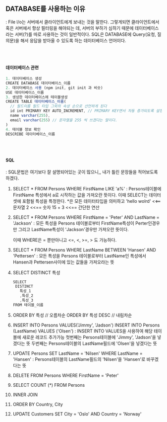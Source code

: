 <h2>DATABASE를 사용하는 이유</h2>
: File l/o는 서버에서 클라이언트에게 보내는 것을 말한다. 그렇게되면 클라이언트에서 혹은 서버에서 항상
필터링을 해야되는 데, 서버의 부하가 심하기 때문에 데이터베이스라는 서버(?)를 따로 사용하는 것이 일반적이다.
SQL은 DATABASE에 Query(요청, 질의문)을 해서 응답을 받아올 수 있도록 하는 데이터베이스 언어이다.

<br><br>


<h4>데이터베이스 관련</h4>


```js
1. 데이터베이스 생성
CREATE DATABASE 데이터베이스_이름
2. 데이터베이스 사용 (npm init, git init 과 비슷)
USE 데이터베이스_이름
3. 생성한 데이터베이스에 테이블생성
CREATE TABLE 데이터베이스_이름(
  // 필드이름 필드 타입 그외의 속성 순으로 선언하게 된다
  id int PRIMARY KEY AUTO_INCREMENT, // PRIMARY KEY면서 자동 증가되도록 설정
  name varchar(255),
  email varchar(255) // 문자열을 255 씩 쓰겠다는 말이다.
)
4. 테이블 정보 확인
DESCRIBE 데이터베이스_이름
```

<br><br>


<h4>SQL</h4>
: SQL문법은 여기보다 잘 설명되어있는 곳이 많으니,, 내가 틀린 문장들을 적어보도록 하겠다.

1. SELECT * FROM Persons WHERE FirstName LIKE 'a%'
   : Persons테이블에 FirstName 특성에서 a로 시작하는 값을 가져오란 뜻이다.
     이때 SELECT는 데이터 셋에 포함될 특성을 특정한다. *은 모든 데이터타입을 의미하고
     'hello wolrd' <<== 문자열
     2 <<== 숫자
     15 + 3 <<== 간단한 연산

2. SELECT * FROM Persons WHERE FirstName = 'Peter' AND LastName = 'Jackson'
   : 모든 특성을 Persons 테이블로부터 FirstName특성이 Perter인경우만 그리고 LastName특성이 'Jackson'경우만
     가져오란 뜻이다.

     이때 WHERE은 = 뿐만아니고 <=, <, >=, > 도 가능하다.

3. SELECT * FROM Persons WHERE LastName BETWEEN 'Hansen' AND 'Pettersen'
   : 모든 특성을 Persons 테이블로부터 LastName인 특성에서 Hansen과 Pettersen사이에 있는 값들을 가져오라는 뜻

4. SELECT DISTINCT 특성
   ```js
   SELECT
    DISTINCT
      특성_1
      ,특성_2
      ,특성_3
   FROM 테이블_이름
   ```

5. ORDER BY 특성      // 오름차순
   ORDER BY 특성 DESC // 내림차순

6. INSERT INTO Persons VALUES('Jimmy', 'Jadson')
   INSERT INTO Persons (LastName) VALUES ('Olsen')
   : INSERT INTO VALUES을 사용하여 해당 테이블에 새로운 레코드 추가가능
     첫번째는 Persons테이블에 'Jimmy', 'Jadson'을 넣겠다는 뜻
     두번째는 Persons테이블의 LastName필드에 'Olsen'을 넣겠다는 뜻

7. UPDATE Persons SET LastName = 'Nilsen' WHERE LastName = 'Hansen'
   : Persons테이블의 LastName필드의 'Nilsen'을 'Hansen'로 바꾸겠다는 뜻

8. DELETE FROM Persons WHERE FirstName = 'Peter'


9. SELECT COUNT (*) FROM Persons

10. INNER JOIN

11. ORDER BY Country, City

12. UPDATE Customers
    SET City = 'Oslo'
    AND Country = 'Norway'
